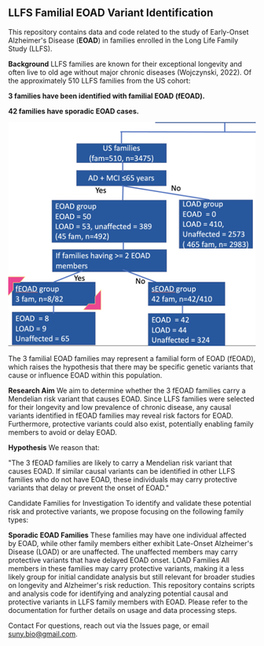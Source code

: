 ## LLFS Familial EOAD Variant Identification 

This repository contains data and code related to the study of Early-Onset Alzheimer's Disease (**EOAD**) in families enrolled in the Long Life Family Study (LLFS).

**Background**
LLFS families are known for their exceptional longevity and often live to old age without major chronic diseases (Wojczynski, 2022). Of the approximately 510 LLFS families from the US cohort:

**3 families have been identified with familial EOAD (fEOAD).**

**42 families have sporadic EOAD cases.**

![](/data/fEOAD_group.png?width=100)

The 3 familial EOAD families may represent a familial form of EOAD (fEOAD), which raises the hypothesis that there may be specific genetic variants that cause or influence EOAD within this population.

**Research Aim**
We aim to determine whether the 3 fEOAD families carry a Mendelian risk variant that causes EOAD. Since LLFS families were selected for their longevity and low prevalence of chronic disease, any causal variants identified in fEOAD families may reveal risk factors for EOAD. Furthermore, protective variants could also exist, potentially enabling family members to avoid or delay EOAD.

**Hypothesis**
We reason that:

"The 3 fEOAD families are likely to carry a Mendelian risk variant that causes EOAD. If similar causal variants can be identified in other LLFS families who do not have EOAD, these individuals may carry protective variants that delay or prevent the onset of EOAD."

Candidate Families for Investigation
To identify and validate these potential risk and protective variants, we propose focusing on the following family types:

**Sporadic EOAD Families**
These families may have one individual affected by EOAD, while other family members either exhibit Late-Onset Alzheimer's Disease (LOAD) or are unaffected. The unaffected members may carry protective variants that have delayed EOAD onset.
LOAD Families
All members in these families may carry protective variants, making it a less likely group for initial candidate analysis but still relevant for broader studies on longevity and Alzheimer's risk reduction.
This repository contains scripts and analysis code for identifying and analyzing potential causal and protective variants in LLFS family members with EOAD. Please refer to the documentation for further details on usage and data processing steps.

Contact
For questions, reach out via the Issues page, or email suny.bio@gmail.com.

